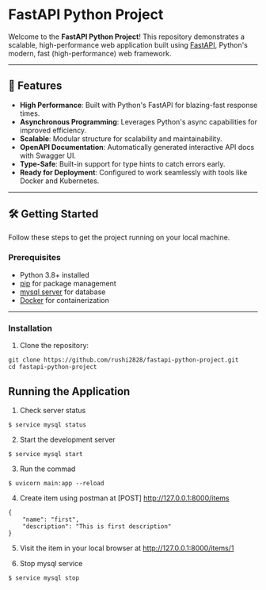 # FastAPI Python Project

Welcome to the **FastAPI Python Project**! This repository demonstrates a scalable, high-performance web application built using [FastAPI](https://fastapi.tiangolo.com/), Python's modern, fast (high-performance) web framework.

---

## 🚀 Features

- **High Performance**: Built with Python's FastAPI for blazing-fast response times.
- **Asynchronous Programming**: Leverages Python's async capabilities for improved efficiency.
- **Scalable**: Modular structure for scalability and maintainability.
- **OpenAPI Documentation**: Automatically generated interactive API docs with Swagger UI.
- **Type-Safe**: Built-in support for type hints to catch errors early.
- **Ready for Deployment**: Configured to work seamlessly with tools like Docker and Kubernetes.

---

## 🛠️ Getting Started

Follow these steps to get the project running on your local machine.

### Prerequisites

- Python 3.8+ installed
- [pip](https://pip.pypa.io/en/stable/) for package management
- [mysql server](https://www.mysql.com/) for database
- [Docker](https://www.docker.com/) for containerization

---

### Installation

1. Clone the repository:

```
git clone https://github.com/rushi2828/fastapi-python-project.git
cd fastapi-python-project
```
## Running the Application
1. Check server status
```
$ service mysql status
```

2. Start the development server  
```
$ service mysql start 
```

3. Run the commad
```
$ uvicorn main:app --reload
```

4. Create item using postman at [POST] http://127.0.0.1:8000/items
```
{
    "name": "first",
    "description": "This is first description"
}
```

5. Visit the item in your local browser at http://127.0.0.1:8000/items/1

6. Stop mysql service
```
$ service mysql stop
```


